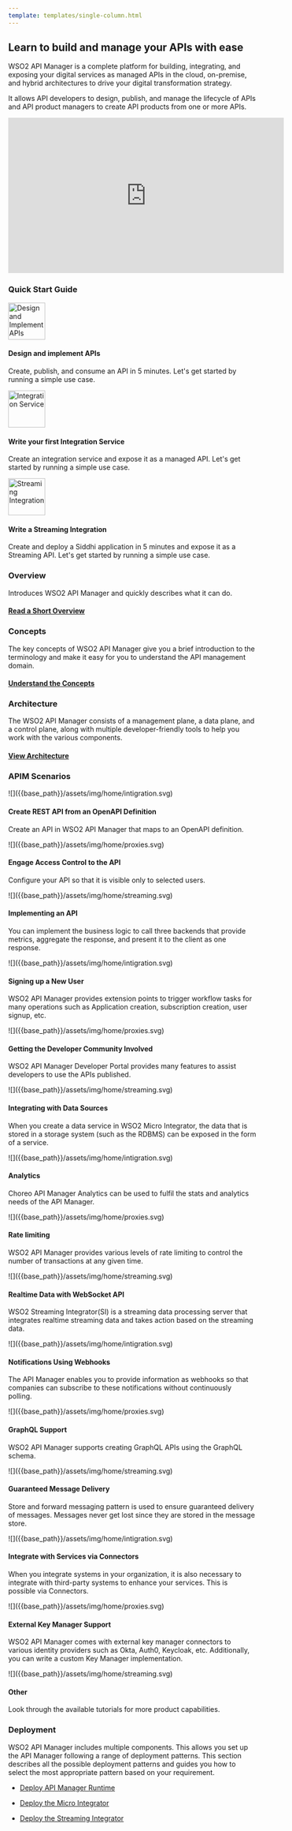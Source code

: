 ```yaml
---
template: templates/single-column.html
---
```


<link href="https://fonts.googleapis.com/icon?family=Material+Icons" rel="stylesheet">
<div class="homePage">
    <div class="section01">
        <div class="leftContent">
            <h2>Learn to build and manage your APIs with ease  </h2>
            <p>
                WSO2 API Manager is a complete platform for building, integrating, and exposing your digital services as managed APIs in the cloud, on-premise, and hybrid architectures to drive your digital transformation strategy. 
            </p>
            <p>
                It allows API developers to design, publish, and manage the lifecycle of APIs and API product 
                managers to create API products from one or more APIs.
            </p>
        </div>
        <div class="rightImage">
            <iframe width="560" height="315" src="https://www.youtube-nocookie.com/embed/JejVjoaAc38?controls=0" 
            frameborder="0" allow="accelerometer; clipboard-write; encrypted-media; gyroscope" allowfullscreen></iframe>
        </div>
    </div>
    <div class="section02">
        <h3>Quick Start Guide</h3>
        <div class="linkWrapper">
            <div class="linkSet2" onclick="location.href='{{base_path}}/get-started/quick-start-guide/quick-start-guide';">
                <img src="{{base_path}}/assets/img/home/landing-page/design-and-implement-apis.svg" title="Design and Implement APIs" width="75" alt="Design and Implement APIs"/>
                <h4>Design and implement APIs</h4>
                <p>
                    Create, publish, and consume an API in 5 minutes. Let's get started by running a simple use case.
                </p>
            </div>
            <div class="linkSet2 middle" onclick="location.href='{{base_path}}/get-started/quick-start-guide/integration-qsg';">
                <img src="{{base_path}}/assets/img/home/landing-page/write-your-first-integration-service.svg" title="Integration Service" width="75" alt="Integration Service"/>
                <h4>Write your first Integration Service</h4>
                <p>
                    Create an integration service and expose it as a managed API. Let's get started by running a simple use case. 
                </p>
            </div>
            <div class="linkSet2 last" onclick="location.href='{{base_path}}/get-started/quick-start-guide/streaming-qsg';">
                <img src="{{base_path}}/assets/img/home/landing-page/write-a-streaming-integration.svg" title="Streaming Integration" width="75" alt="Streaming Integration"/>
                <h4>Write a Streaming Integration</h4>
                <p>
                    Create and deploy a Siddhi application in 5 minutes and expose it as a Streaming API. Let's get started by running a simple use case.
                </p>
            </div>
        </div>
    </div>
    <div class="section03">
        <div class="linkSet2" onclick="location.href='{{base_path}}/get-started/key-concepts';">
            <h3>Overview</h3>
            <p>
                Introduces WSO2 API Manager and quickly describes what it can do.
            </p>
            <a href='{{base_path}}/get-started/overview'><h4>Read a Short Overview</h4></a>
        </div>
        <div class="linkSet2 middle" onclick="location.href='{{base_path}}/tutorials/tutorials-overview';">
            <h3>Concepts</h3>
            <p>
                The key concepts of WSO2 API Manager give you a brief introduction to the terminology and make it easy for you to understand the API management domain.
            </p>
            <a href='{{base_path}}/get-started/key-concepts'><h4>Understand the Concepts</h4></a>
        </div>
        <div class="linkSet2 last" onclick="location.href='{{base_path}}/get-started/architecture';">
            <h3>Architecture</h3>
            <p>
                The WSO2 API Manager consists of a management plane, a data plane, and a control plane, along with multiple developer-friendly tools to help you work with the various components.
            </p>
            <a href='{{base_path}}/get-started/architecture'><h4>View Architecture</h4></a>
        </div>
    </div>
    <div class="section04">
        <h3>APIM Scenarios</h3>
        <div class="linkWrapper">
            <div class="linkSet2" onclick="location.href='{{base_path}}/tutorials/scenarios/scenario1-create-rest-api';">
                ![]({{base_path}}/assets/img/home/intigration.svg)
                <h4>Create REST API from an OpenAPI Definition</h4>
                <p>
                    Create an API in WSO2 API Manager that maps to an OpenAPI definition. 
                </p>
            </div>
            <div class="linkSet2 middle" onclick="location.href='{{base_path}}/tutorials/scenarios/scenario2-access-control';">
                ![]({{base_path}}/assets/img/home/proxies.svg)
                <h4>Engage Access Control to the API</h4>
                <p>
                    Configure your API so that it is visible only to selected users.
                </p>
            </div>
            <div class="linkSet2 last" onclick="location.href='{{base_path}}/tutorials/scenarios/scenario3-implementing-an-api';">
                ![]({{base_path}}/assets/img/home/streaming.svg)
                <h4>Implementing an API</h4>
                <p>
                    You can implement the business logic to call three backends that provide metrics, aggregate the response, and present it to the client as one response.
                </p>
            </div>
        </div>
        <div class="linkWrapper">
            <div class="linkSet2" onclick="location.href='{{base_path}}/tutorials/scenarios/scenario4-user-signup-approval-flow';">
                ![]({{base_path}}/assets/img/home/intigration.svg)
                <h4>Signing up a New User</h4>
                <p>
                    WSO2 API Manager provides extension points to trigger workflow tasks for many operations such as Application creation, subscription creation, user signup, etc. 
                </p>
            </div>
            <div class="linkSet2 middle" onclick="location.href='{{base_path}}/tutorials/scenarios/scenario5-developer-community-feature.md';">
                ![]({{base_path}}/assets/img/home/proxies.svg)
                <h4>Getting the Developer Community Involved</h4>
                <p>
                    WSO2 API Manager Developer Portal provides many features to assist developers to use the APIs published.
                </p>
            </div>
            <div class="linkSet2 last" onclick="location.href='{{base_path}}/tutorials/scenarios/scenario6-integrating-with-data-sources';">
                ![]({{base_path}}/assets/img/home/streaming.svg)
                <h4>Integrating with Data Sources</h4>
                <p>
                    When you create a data service in WSO2 Micro Integrator, the data that is stored in a storage system (such as the RDBMS) can be exposed in the form of a service.
                </p>
            </div>
        </div>
        <div class="linkWrapper">
            <div class="linkSet2" onclick="location.href='{{base_path}}/tutorials/scenarios/scenario7-analytics';">
                ![]({{base_path}}/assets/img/home/intigration.svg)
                <h4>Analytics</h4>
                <p>
                    Choreo API Manager Analytics can be used to fulfil the stats and analytics needs of the API Manager. 
                </p>
            </div>
            <div class="linkSet2 middle" onclick="location.href='{{base_path}}/tutorials/scenarios/scenario8-rate-limiting';">
                ![]({{base_path}}/assets/img/home/proxies.svg)
                <h4>Rate limiting</h4>
                <p>
                    WSO2 API Manager provides various levels of rate limiting to control the number of transactions at any given time.
                </p>
            </div>
            <div class="linkSet2 last" onclick="location.href='{{base_path}}/tutorials/scenarios/scenario9-realtime-data';">
                ![]({{base_path}}/assets/img/home/streaming.svg)
                <h4>Realtime Data with WebSocket API</h4>
                <p>
                    WSO2 Streaming Integrator(SI) is a streaming data processing server that integrates realtime streaming data and takes action based on the streaming data.
                </p>
            </div>
        </div>
        <div class="linkWrapper">
            <div class="linkSet2" onclick="location.href='{{base_path}}/tutorials/scenarios/scenario10-notifications-webhooks';">
                ![]({{base_path}}/assets/img/home/intigration.svg)
                <h4>Notifications Using Webhooks</h4>
                <p>
                    The API Manager enables you to provide information as webhooks so that companies can subscribe to these notifications without continuously polling. 
                </p>
            </div>
            <div class="linkSet2 middle" onclick="location.href='{{base_path}}/tutorials/scenarios/scenario11-graphql';">
                ![]({{base_path}}/assets/img/home/proxies.svg)
                <h4>GraphQL Support</h4>
                <p>
                    WSO2 API Manager supports creating GraphQL APIs using the GraphQL schema.
                </p>
            </div>
            <div class="linkSet2 last" onclick="location.href='{{base_path}}/tutorials/scenarios/scenario12-message-delivery';">
                ![]({{base_path}}/assets/img/home/streaming.svg)
                <h4>Guaranteed Message Delivery</h4>
                <p>
                    Store and forward messaging pattern is used to ensure guaranteed delivery of messages. Messages never get lost since they are stored in the message store.
                </p>
            </div>
        </div>
        <div class="linkWrapper">
            <div class="linkSet2" onclick="location.href='{{base_path}}/tutorials/scenarios/scenario13-integrate-with-connectors';">
                ![]({{base_path}}/assets/img/home/intigration.svg)
                <h4>Integrate with Services via Connectors</h4>
                <p>
                    When you integrate systems in your organization, it is also necessary to integrate with third-party systems to enhance your services. This is possible via Connectors. 
                </p>
            </div>
            <div class="linkSet2 middle" onclick="location.href='{{base_path}}/tutorials/scenarios/scenario14-external-key-manager';">
                ![]({{base_path}}/assets/img/home/proxies.svg)
                <h4>External Key Manager Support</h4>
                <p>
                    WSO2 API Manager comes with external key manager connectors to various identity providers such as Okta, Auth0, Keycloak, etc. Additionally, you can write a custom Key Manager implementation.
                </p>
            </div>
            <div class="linkSet2 last" onclick="location.href='{{base_path}}/tutorials/tutorials-overview';">
                ![]({{base_path}}/assets/img/home/streaming.svg)
                <h4>Other</h4>
                <p>
                    Look through the available tutorials for more product capabilities.
                </p>
            </div>
        </div>
    </div>
    <div class="section05">
        <h3>Deployment</h3>
        <p>
            WSO2 API Manager includes multiple components. This allows you set up the API Manager following a range of deployment patterns. This section describes all the possible deployment patterns and guides you how to select the most appropriate pattern based on your requirement.
        </p>
        <div class="DeploymentWrapper">
            <div class="Deploymentlinks">
                <ul>
                    <li><a href='{{base_path}}/install-and-setup/install-and-setup-overview/#deploying'>Deploy API Manager Runtime</a></li>
                </ul>
            </div>
            <div class="Deploymentlinks middle">
                <ul>
                    <li><a href='{{base_path}}/install-and-setup/install-and-setup-overview/#deploying_1'>Deploy the Micro Integrator</a></li>
                </ul>
            </div>
            <div class="Deploymentlinks last">
                <ul>
                    <li><a href='{{base_path}}/install-and-setup/install-and-setup-overview/#deploying_2'>Deploy the Streaming Integrator</a></li>
                </ul>
            </div>
        </div>
    </div>

